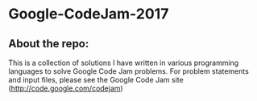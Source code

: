 Google-CodeJam-2017 
==============

About the repo:
------------------
This is a collection of solutions I have written in various programming languages to solve Google Code Jam problems. For problem statements and input files, please see the Google Code Jam site (http://code.google.com/codejam)

